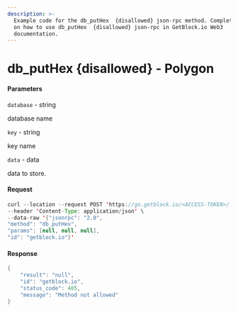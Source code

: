```yaml
---
description: >-
  Example code for the db_putHex  {disallowed} json-rpc method. Сomplete guide
  on how to use db_putHex  {disallowed} json-rpc in GetBlock.io Web3
  documentation.
---
```


# db\_putHex {disallowed} - Polygon

#### Parameters

`database` - string

database name

`key` - string

key name

`data` - data

data to store.

#### Request

```java
curl --location --request POST 'https://go.getblock.io/<ACCESS-TOKEN>/' \
--header 'Content-Type: application/json' \ 
--data-raw '{"jsonrpc": "2.0",
"method": "db_putHex",
"params": [null, null, null],
"id": "getblock.io"}'
```

#### Response

```java
{
    "result": "null",
    "id": "getblock.io",
    "status_code": 405,
    "message": "Method not allowed"
}
```
